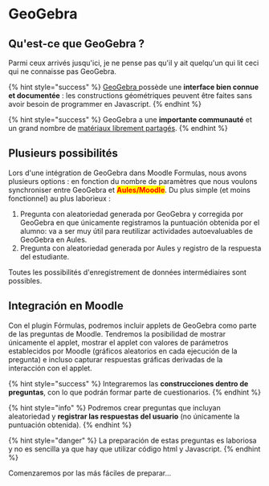 # GeoGebra

## Qu'est-ce que GeoGebra ?

Parmi ceux arrivés jusqu'ici, je ne pense pas qu'il y ait quelqu'un qui lit ceci qui ne connaisse pas GeoGebra.

{% hint style="success" %}
[GeoGebra ](https://www.geogebra.org)possède une **interface bien connue** **et documentée** : les constructions géométriques peuvent être faites sans avoir besoin de programmer en Javascript.
{% endhint %}

{% hint style="success" %}
GeoGebra a une **importante communauté** et un grand nombre de [matériaux librement partagés](https://www.geogebra.org/materials).
{% endhint %}

## Plusieurs possibilités

Lors d'une intégration de GeoGebra dans Moodle Formulas, nous avons plusieurs options : en fonction du nombre de paramètres que nous voulons synchroniser entre GeoGebra et <mark style="color:red;">**Aules/Moodle**</mark>. Du plus simple (et moins fonctionnel) au plus laborieux :

1. Pregunta con aleatoriedad generada por GeoGebra y corregida por GeoGebra en que únicamente registramos la puntuación obtenida por el alumno: va a ser muy útil para reutilizar actividades autoevaluables de GeoGebra en Aules.
2. Pregunta con aleatoriedad generada por Aules y registro de la respuesta del estudiante.

Toutes les possibilités d'enregistrement de données intermédiaires sont possibles.

## Integración en Moodle

Con el plugin Fórmulas, podremos incluir applets de GeoGebra como parte de las preguntas de Moodle. Tendremos la posibilidad de mostrar únicamente el applet, mostrar el applet con valores de parámetros establecidos por Moodle (gráficos aleatorios en cada ejecución de la pregunta) e incluso capturar respuestas gráficas derivadas de la interacción con el applet.

{% hint style="success" %}
Integraremos las **construcciones dentro de preguntas**, con lo que podrán formar parte de cuestionarios.
{% endhint %}

{% hint style="info" %}
Podremos crear preguntas que incluyan aleatoriedad y **registrar las respuestas del usuario** (no únicamente la puntuación obtenida).
{% endhint %}

{% hint style="danger" %}
La preparación de estas preguntas es laboriosa y no es sencilla ya que hay que utilizar código html y Javascript.
{% endhint %}

Comenzaremos por las más fáciles de preparar...
